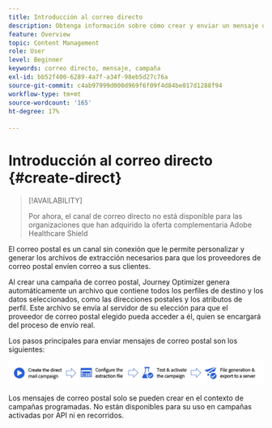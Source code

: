 ```yaml
---
title: Introducción al correo directo
description: Obtenga información sobre cómo crear y enviar un mensaje de correo directo en Journey Optimizer
feature: Overview
topic: Content Management
role: User
level: Beginner
keywords: correo directo, mensaje, campaña
exl-id: bb52f400-6289-4a7f-a34f-98eb5d27c76a
source-git-commit: c4ab97999d000d969f6f09f4d84be017d1288f94
workflow-type: tm+mt
source-wordcount: '165'
ht-degree: 17%

---
```


# Introducción al correo directo {#create-direct}

>[!AVAILABILITY]
>
>Por ahora, el canal de correo directo no está disponible para las organizaciones que han adquirido la oferta complementaria Adobe Healthcare Shield
>

El correo postal es un canal sin conexión que le permite personalizar y generar los archivos de extracción necesarios para que los proveedores de correo postal envíen correo a sus clientes.

Al crear una campaña de correo postal, Journey Optimizer genera automáticamente un archivo que contiene todos los perfiles de destino y los datos seleccionados, como las direcciones postales y los atributos de perfil. Este archivo se envía al servidor de su elección para que el proveedor de correo postal elegido pueda acceder a él, quien se encargará del proceso de envío real.

Los pasos principales para enviar mensajes de correo postal son los siguientes:

![](assets/dm-creation-process.png)

Los mensajes de correo postal solo se pueden crear en el contexto de campañas programadas. No están disponibles para su uso en campañas activadas por API ni en recorridos.
